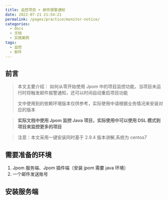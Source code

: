 ```yaml
---
title: 监控项目 + 邮件报警通知
date: 2022-07-21 21:54:21
permalink: /pages/practice/monitor-notice/
categories:
  - docs
  - 文档
  - 实践案例
tags:
  - 监控
  - 邮件
---
```



## 前言

> 本文主要介绍：
> 如何从零开始使用 Jpom 中的项目监控功能，当项目未运行时将触发邮件报警通知，还可以时间自动重启项目功能
>
> 文中使用到的依赖环境版本仅供参考，实际使用中请根据业务情况来安装对应的版本

> **实际文档中使用 Jpom 监控 Java 项目，实际使用中可以使用 DSL 模式到项目来监控更多的项目**

> 注意：本文采用一键安装同时基于 2.9.4 版本讲解,系统为 centos7

## 需要准备的环境

1. Jpom 服务端、Jpom 插件端（安装 jpom 需要 java 环境）
2. 一个邮件发送账号

## 安装服务端

